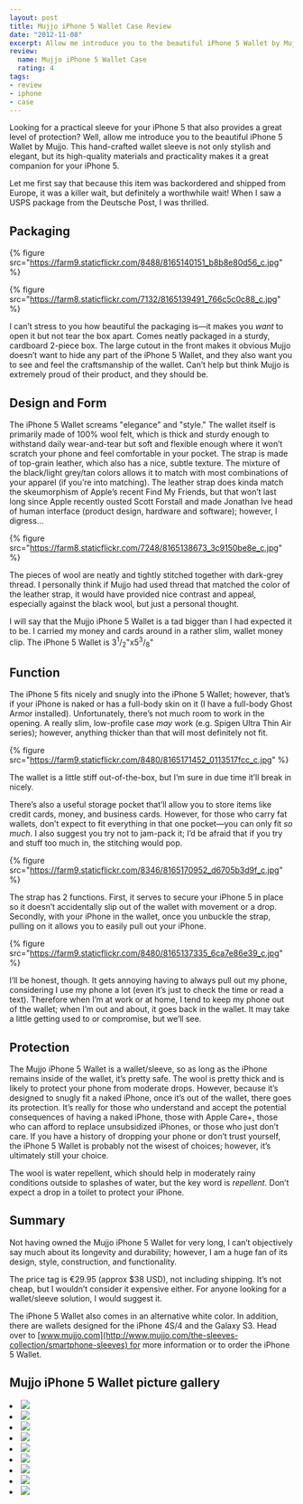 ```yaml
---
layout: post
title: Mujjo iPhone 5 Wallet Case Review
date: "2012-11-08"
excerpt: Allow me introduce you to the beautiful iPhone 5 Wallet by Mujjo. This hand-crafted wallet sleeve is not only stylish and elegant, but its high-quality materials and practicality makes it a great companion for your iPhone 5.
review:
  name: Mujjo iPhone 5 Wallet Case
  rating: 4
tags:
- review
- iphone
- case
---
```


Looking for a practical sleeve for your iPhone 5 that also provides a great level of protection? Well, allow me introduce you to the beautiful iPhone 5 Wallet by Mujjo. This hand-crafted wallet sleeve is not only stylish and elegant, but its high-quality materials and practicality makes it a great companion for your iPhone 5.

Let me first say that because this item was backordered and shipped from Europe, it was a killer wait, but definitely a worthwhile wait! When I saw a USPS package from the Deutsche Post, I was thrilled.

## Packaging

{% figure src="https://farm9.staticflickr.com/8488/8165140151_b8b8e80d56_c.jpg" %}

{% figure src="https://farm8.staticflickr.com/7132/8165139491_766c5c0c88_c.jpg" %}

I can’t stress to you how beautiful the packaging is—it makes you *want* to open it but not tear the box apart. Comes neatly packaged in a sturdy, cardboard 2-piece box. The large cutout in the front makes it obvious Mujjo doesn’t want to hide any part of the iPhone 5 Wallet, and they also want you to see and feel the craftsmanship of the wallet. Can’t help but think Mujjo is extremely proud of their product, and they should be.

## Design and Form

The iPhone 5 Wallet screams "elegance" and "style." The wallet itself is primarily made of 100% wool felt, which is thick and sturdy enough to withstand daily wear-and-tear but soft and flexible enough where it won’t scratch your phone and feel comfortable in your pocket. The strap is made of top-grain leather, which also has a nice, subtle texture. The mixture of the black/light grey/tan colors allows it to match with most combinations of your apparel (if you’re into matching). The leather strap does kinda match the skeumorphism of Apple’s recent Find My Friends, but that won’t last long since Apple recently ousted Scott Forstall and made Jonathan Ive head of human interface (product design, hardware and software); however, I digress...

{% figure src="https://farm8.staticflickr.com/7248/8165138673_3c9150be8e_c.jpg" %}

The pieces of wool are neatly and tightly stitched together with dark-grey thread. I personally think if Mujjo had used thread that matched the color of the leather strap, it would have provided nice contrast and appeal, especially against the black wool, but just a personal thought.

I will say that the Mujjo iPhone 5 Wallet is a tad bigger than I had expected it to be. I carried my money and cards around in a rather slim, wallet money clip. The iPhone 5 Wallet is 3<sup>1</sup>/<sub>2</sub>"x5<sup>3</sup>/<sub>8</sub>"

## Function

The iPhone 5 fits nicely and snugly into the iPhone 5 Wallet; however, that’s if your iPhone is naked or has a full-body skin on it (I have a full-body Ghost Armor installed). Unfortunately, there’s not much room to work in the opening. A really slim, low-profile case <em>may</em> work (e.g. Spigen Ultra Thin Air series); however, anything thicker than that will most definitely not fit.

{% figure src="https://farm9.staticflickr.com/8480/8165171452_0113517fcc_c.jpg" %}

The wallet is a little stiff out-of-the-box, but I’m sure in due time it’ll break in nicely.

There’s also a useful storage pocket that’ll allow you to store items like credit cards, money, and business cards. However, for those who carry fat wallets, don’t expect to fit everything in that one pocket—you can only fit *so much*. I also suggest you try not to jam-pack it; I’d be afraid that if you try and stuff too much in, the stitching would pop.

{% figure src="https://farm9.staticflickr.com/8346/8165170952_d6705b3d9f_c.jpg" %}

The strap has 2 functions. First, it serves to secure your iPhone 5 in place so it doesn’t accidentally slip out of the wallet with movement or a drop. Secondly, with your iPhone in the wallet, once you unbuckle the strap, pulling on it allows you to easily pull out your iPhone.

{% figure src="https://farm9.staticflickr.com/8480/8165137335_6ca7e86e39_c.jpg" %}

I’ll be honest, though. It gets annoying having to always pull out my phone, considering I use my phone a lot (even it’s just to check the time or read a text). Therefore when I’m at work or at home, I tend to keep my phone out of the wallet; when I’m out and about, it goes back in the wallet. It may take a little getting used to or compromise, but we’ll see.

## Protection

The Mujjo iPhone 5 Wallet is a wallet/sleeve, so as long as the iPhone remains inside of the wallet, it’s pretty safe. The wool is pretty thick and is likely to protect your phone from moderate drops. However, because it’s designed to snugly fit a naked iPhone, once it’s out of the wallet, there goes its protection. It’s really for those who understand and accept the potential consequences of having a naked iPhone, those with Apple Care+, those who can afford to replace unsubsidized iPhones, or those who just don’t care. If you have a history of dropping your phone or don’t trust yourself, the iPhone 5 Wallet is probably not the wisest of choices; however, it’s ultimately still your choice.

The wool is water repellent, which should help in moderately rainy conditions outside to splashes of water, but the key word is *repellent*. Don’t expect a drop in a toilet to protect your iPhone.

## Summary

Not having owned the Mujjo iPhone 5 Wallet for very long, I can’t objectively say much about its longevity and durability; however, I am a huge fan of its design, style, construction, and functionality.

The price tag is €29.95 (approx $38 USD), not including shipping. It’s not cheap, but I wouldn’t consider it expensive either. For anyone looking for a wallet/sleeve solution, I would suggest it.

The iPhone 5 Wallet also comes in an alternative white color. In addition, there are wallets designed for the iPhone 4S/4 and the Galaxy S3. Head over to [www.mujjo.com](http://www.mujjo.com/the-sleeves-collection/smartphone-sleeves) for more information or to order the iPhone 5 Wallet.

## Mujjo iPhone 5 Wallet picture gallery

<div class="rslides-container">
  <div class="rslides navigation">
    <li><img src="https://farm9.staticflickr.com/8488/8165140151_b8b8e80d56_b.jpg" /></li>
    <li><img src="https://farm8.staticflickr.com/7132/8165139491_766c5c0c88_b.jpg" /></li>
    <li><img src="https://farm8.staticflickr.com/7248/8165138673_3c9150be8e_b.jpg" /></li>
    <li><img src="https://farm9.staticflickr.com/8206/8165143669_d4f2c4918f_b.jpg" /></li>
    <li><img src="https://farm8.staticflickr.com/7249/8165138029_b30dbe031e_b.jpg" /></li>
    <li><img src="https://farm9.staticflickr.com/8480/8165137335_6ca7e86e39_b.jpg" /></li>
    <li><img src="https://farm9.staticflickr.com/8200/8165171958_99ae2eee68_b.jpg" /></li>
    <li><img src="https://farm9.staticflickr.com/8480/8165171452_0113517fcc_b.jpg" /></li>
    <li><img src="https://farm9.staticflickr.com/8346/8165170952_d6705b3d9f_b.jpg" /></li>
  </div>
</div>
